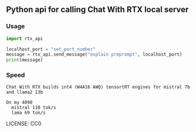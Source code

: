 ## Python api for calling Chat With RTX local server

### Usage
```python
import rtx_api

localhost_port = "set_port_number"
message = rtx_api.send_message("explain preprompt", localhost_port)
print(message)
```


### Speed
```
Chat With RTX builds int4 (W4A16 AWQ) tensortRT engines for mistral 7b and llama2 13b

On my 4090
  mistral 110 tok/s
  lama 69 tok/s
```


LICENSE: CC0
